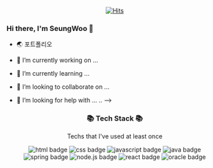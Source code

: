 <div align=center>

[![Hits](https://hits.seeyoufarm.com/api/count/incr/badge.svg?url=https%3A%2F%2Fgithub.com%2Fberenickt&count_bg=%234BA00A&title_bg=%23555555&icon=github.svg&icon_color=%23E7E7E7&title=hits&edge_flat=false)](https://hits.seeyoufarm.com)

</div>

### Hi there, I'm SeungWoo 👋





- 🌏 포트폴리오 

- 🔭 I’m currently working on ...
- 🌱 I’m currently learning ...
- 👯 I’m looking to collaborate on ...
- 🤔 I’m looking for help with ...
..
-->

<h3 align="center"> 📚 Tech Stack 📚 </h3>
<p align="center"> Techs that I've used at least once </p>

<div align=center>

![html badge](https://img.shields.io/badge/HTML-E34F26?style=for-the-badge&logo=HTML5&logoColor=white)
![css badge](https://img.shields.io/badge/CSS-1572B6?style=for-the-badge&logo=CSS3&logoColor=white)
![javascript badge](https://img.shields.io/badge/JavaScript-F7DF1E?style=for-the-badge&logo=JavaScript&logoColor=black)
![java badge](https://img.shields.io/badge/Java-007396?style=for-the-badge&logo=Java&logoColor=white)
![spring badge](https://img.shields.io/badge/Spring-6DB33F?style=for-the-badge&logo=Spring&logoColor=white)
![node.js badge](https://img.shields.io/badge/Node.js-339933?style=for-the-badge&logo=Node.js&logoColor=white)
![react badge](https://img.shields.io/badge/react-61DAFB?style=for-the-badge&logo=React&logoColor=black)
![oracle badge](https://img.shields.io/badge/oracle-F80000?style=for-the-badge&logo=Oracle&logoColor=black)

</div>
